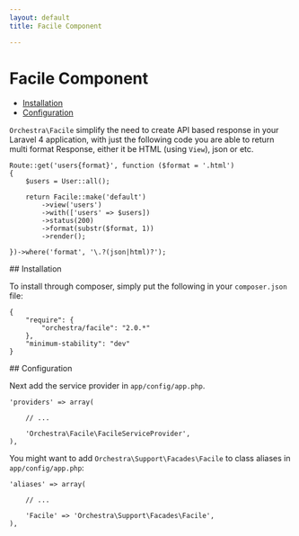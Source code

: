 ```yaml
---
layout: default
title: Facile Component

---
```


Facile Component
==============

* [Installation](#installation)
* [Configuration](#configuration)

<article id="introduction">

`Orchestra\Facile` simplify the need to create API based response in your Laravel 4 application, with just the following code you are able to return multi format Response, either it be HTML (using `View`), json or etc.

	Route::get('users{format}', function ($format = '.html')
	{
		$users = User::all();
		
		return Facile::make('default')
			->view('users')
			->with(['users' => $users])
			->status(200)
			->format(substr($format, 1))
			->render();

	})->where('format', '\.?(json|html)?');

</article>

<article id="installation">
## Installation

To install through composer, simply put the following in your `composer.json` file:

	{
		"require": {
			"orchestra/facile": "2.0.*"
		},
		"minimum-stability": "dev"
	}

</article>

<article id="configuration">
## Configuration

Next add the service provider in `app/config/app.php`.

	'providers' => array(
		
		// ...
		
		'Orchestra\Facile\FacileServiceProvider',
	),

You might want to add `Orchestra\Support\Facades\Facile` to class aliases in `app/config/app.php`:

	'aliases' => array(

		// ...

		'Facile' => 'Orchestra\Support\Facades\Facile',
	),

</article>
